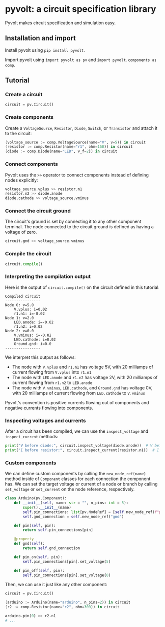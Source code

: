 # pyvolt: a circuit specification library

Pyvolt makes circuit specification and simulation easy.

## Installation and import

Install pyvolt using `pip install pyvolt`.

Import pyvolt using `import pyvolt as pv` and `import pyvolt.components as comp`.

## Tutorial

### Create a circuit

```python
circuit = pv.Circuit()
```

### Create components

Create a `VoltageSource`, `Resistor`, `Diode`, `Switch`, or `Transistor` and attach it to the circuit:

```python
(voltage_source := comp.VoltageSource(name="V", v=5)) in circuit
(resistor := comp.Resistor(name="r1", ohm=150)) in circuit
(diode := comp.Diode(name="LED", v_f=2)) in circuit
```

### Connect components

Pyvolt uses the `>>` operator to connect components instead of defining nodes explicitly:

```python
voltage_source.vplus >> resistor.n1
resistor.n2 >> diode.anode
diode.cathode >> voltage_source.vminus
```

### Connect the circuit ground

The circuit's ground is set by connecting it to any other component terminal. The node connected to the circuit ground is defined as having a voltage of zero.

```python
circuit.gnd >> voltage_source.vminus
```

### Compile the circuit

```python
circuit.compile()
```

### Interpreting the compilation output

Here is the output of `circuit.compile()` on the circuit defined in this tutorial:

```
Compiled circuit
----------------
Node 0: v=5.0
    V.vplus: i=0.02
    r1.n1: i=-0.02
Node 1: v=2.0
    LED.anode: i=-0.02
    r1.n2: i=0.02
Node 2: v=0.0
    V.vminus: i=-0.02
    LED.cathode: i=0.02
    Ground.gnd: i=0.0
----------------
```

We interpret this output as follows:

* The node with `V.vplus` and `r1.n1` has voltage 5V, with 20 milliamps of current flowing from `V.vplus` into `r1.n1`
* The node with `LED.anode` and `r1.n2` has voltage 2V, with 20 milliamps of current flowing from `r1.n2` to `LED.anode`
* The node with `V.vminus`, `LED.cathode`, and `Ground.gnd` has voltage 0V, with 20 milliamps of current flowing from `LED.cathode` to `V.vminus`

Pyvolt's convention is positive currents flowing out of components and negative currents flowing into components.

### Inspecting voltages and currents

After a circuit has been compiled, we can use the `inspect_voltage` and `inspect_current` methods:

```python
print("V before diode:", circuit.inspect_voltage(diode.anode))  # V before diode: 2.0
print("I before resistor:", circuit.inspect_current(resistor.n1))  # I before resistor: -0.02
```

### Custom components

We can define custom components by calling the `new_node_ref(name)` method inside of `Component` classes for each connection the component has. We can set the target voltage or current of a node or branch by calling `set_voltage` or `set_current` on the node reference, respectively.

```python
class Arduino(pv.Component):
    def __init__(self, name: str = "", n_pins: int = 5):
        super().__init__(name)
        self.pin_connections: list[pv.NodeRef] = [self.new_node_ref(f"pin{i}") for i in range(n_pins)]
        self.gnd_connection = self.new_node_ref("gnd")

    def pin(self, pin):
        return self.pin_connections[pin]

    @property
    def gnd(self):
        return self.gnd_connection

    def pin_on(self, pin):
        self.pin_connections[pin].set_voltage(5)

    def pin_off(self, pin):
        self.pin_connections[pin].set_voltage(0)
```

Then, we can use it just like any other component:

```python
circuit = pv.Circuit()

(arduino := Arduino(name="arduino", n_pins=2)) in circuit
(r2 := comp.Resistor(name="r2", ohm=300)) in circuit

arduino.pin(0) >> r2.n1
# ...
```
